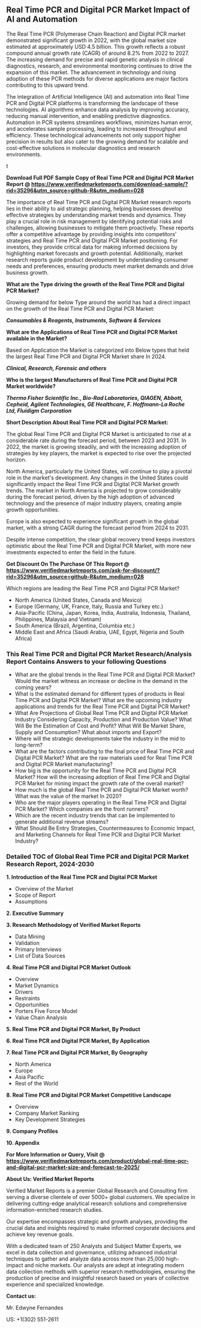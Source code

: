 <h2>Real Time PCR and Digital PCR Market Impact of AI and Automation</h2><p>The Real Time PCR (Polymerase Chain Reaction) and Digital PCR market demonstrated significant growth in 2022, with the global market size estimated at approximately USD 4.5 billion. This growth reflects a robust compound annual growth rate (CAGR) of around 8.2% from 2022 to 2027. The increasing demand for precise and rapid genetic analysis in clinical diagnostics, research, and environmental monitoring continues to drive the expansion of this market. The advancement in technology and rising adoption of these PCR methods for diverse applications are major factors contributing to this upward trend.</p><p>The integration of Artificial Intelligence (AI) and automation into Real Time PCR and Digital PCR platforms is transforming the landscape of these technologies. AI algorithms enhance data analysis by improving accuracy, reducing manual intervention, and enabling predictive diagnostics. Automation in PCR systems streamlines workflows, minimizes human error, and accelerates sample processing, leading to increased throughput and efficiency. These technological advancements not only support higher precision in results but also cater to the growing demand for scalable and cost-effective solutions in molecular diagnostics and research environments.</p>t</p><p id="" class=""><strong>Download Full PDF Sample Copy of Real Time PCR and Digital PCR Market Report @ <a href="https://www.verifiedmarketreports.com/download-sample/?rid=35296&utm_source=github-R&utm_medium=028" target="_blank">https://www.verifiedmarketreports.com/download-sample/?rid=35296&utm_source=github-R&utm_medium=028</a></strong></p><p>The importance of&nbsp;Real Time PCR and Digital PCR Market research reports lies in their ability to aid strategic planning, helping businesses develop effective strategies by understanding market trends and dynamics. They play a crucial role in risk management by identifying potential risks and challenges, allowing businesses to mitigate them proactively. These reports offer a competitive advantage by providing insights into competitors' strategies and Real Time PCR and Digital PCR Market positioning. For investors, they provide critical data for making informed decisions by highlighting market forecasts and growth potential. Additionally, market research reports guide product development by understanding consumer needs and preferences, ensuring products meet market demands and drive business growth.</p><p><strong>What are the&nbsp;Type driving the growth of the Real Time PCR and Digital PCR Market?</strong></p><p id="" class="">Growing demand for below Type around the world has had a direct impact on the growth of the Real Time PCR and Digital PCR Market:</p><em><strong>Consumables & Reagents, Instruments, Software & Services </strong></em></p><strong>What are the&nbsp;Applications&nbsp;of Real Time PCR and Digital PCR Market available in the Market?</strong></p><p id="" class="">Based on Application the Market is categorized into Below types that held the largest Real Time PCR and Digital PCR Market share In 2024.</p><em><strong>Clinical, Research, Forensic and others </strong></em></p><strong>Who is the largest Manufacturers of Real Time PCR and Digital PCR Market worldwide?</strong></p><p><em><strong>Thermo Fisher Scientific Inc., Bio-Rad Laboratories, QIAGEN, Abbott, Cepheid, Agilent Technologies, GE Healthcare, F. Hoffmann-La Roche Ltd, Fluidigm Corporation </strong></em></p><p id="" class=""><strong>Short Description About Real Time PCR and Digital PCR Market:</strong></p><p>The global Real Time PCR and Digital PCR Market is anticipated to rise at a considerable rate during the forecast period, between 2023 and 2031. In 2022, the market is growing steadily, and with the increasing adoption of strategies by key players, the market is expected to rise over the projected horizon.</p><p>North America, particularly the United States, will continue to play a pivotal role in the market's development. Any changes in the United States could significantly impact the Real Time PCR and Digital PCR Market growth trends. The market in North America is projected to grow considerably during the forecast period, driven by the high adoption of advanced technology and the presence of major industry players, creating ample growth opportunities.</p><p>Europe is also expected to experience significant growth in the global market, with a strong CAGR during the forecast period from 2024 to 2031.</p><p>Despite intense competition, the clear global recovery trend keeps investors optimistic about the Real Time PCR and Digital PCR Market, with more new investments expected to enter the field in the future.</p><p id="" class=""><strong>Get Discount On The Purchase Of This Report @ <a href="https://www.verifiedmarketreports.com/ask-for-discount/?rid=35296&utm_source=github-R&utm_medium=028" target="_blank">https://www.verifiedmarketreports.com/ask-for-discount/?rid=35296&utm_source=github-R&utm_medium=028</a></strong></p>Which regions are leading the Real Time PCR and Digital PCR Market?</p><ul><li>North America (United States, Canada and Mexico)</li><li>Europe (Germany, UK, France, Italy, Russia and Turkey etc.)</li><li>Asia-Pacific (China, Japan, Korea, India, Australia, Indonesia, Thailand, Philippines, Malaysia and Vietnam)</li><li>South America (Brazil, Argentina, Columbia etc.)</li><li>Middle East and Africa (Saudi Arabia, UAE, Egypt, Nigeria and South Africa)</li></ul><h3 id="" class="">This Real Time PCR and Digital PCR Market Research/Analysis Report Contains Answers to your following Questions</h3><ul><li>What are the global trends in the Real Time PCR and Digital PCR Market? Would the market witness an increase or decline in the demand in the coming years?</li><li>What is the estimated demand for different types of products in Real Time PCR and Digital PCR Market? What are the upcoming industry applications and trends for the Real Time PCR and Digital PCR Market?</li><li>What Are Projections of Global Real Time PCR and Digital PCR Market Industry Considering Capacity, Production and Production Value? What Will Be the Estimation of Cost and Profit? What Will Be Market Share, Supply and Consumption? What about imports and Export?</li><li>Where will the strategic developments take the industry in the mid to long-term?</li><li>What are the factors contributing to the final price of Real Time PCR and Digital PCR Market? What are the raw materials used for Real Time PCR and Digital PCR Market manufacturing?</li><li>How big is the opportunity for the Real Time PCR and Digital PCR Market? How will the increasing adoption of Real Time PCR and Digital PCR Market for mining impact the growth rate of the overall market?</li><li>How much is the global Real Time PCR and Digital PCR Market worth? What was the value of the market In 2020?</li><li>Who are the major players operating in the Real Time PCR and Digital PCR Market? Which companies are the front runners?</li><li>Which are the recent industry trends that can be implemented to generate additional revenue streams?</li><li>What Should Be Entry Strategies, Countermeasures to Economic Impact, and Marketing Channels for Real Time PCR and Digital PCR Market Industry?</li></ul><h3 id="" class="">Detailed TOC of Global Real Time PCR and Digital PCR Market Research Report, 2024-2030</h3><p id="" class=""><strong>1. Introduction of the Real Time PCR and Digital PCR Market</strong></p><ul><li>Overview of the Market</li><li>Scope of Report</li><li>Assumptions</li></ul><p id="" class=""><strong>2. Executive Summary</strong></p><p id="" class=""><strong>3. Research Methodology of Verified Market Reports</strong></p><ul><li>Data Mining</li><li>Validation</li><li>Primary Interviews</li><li>List of Data Sources</li></ul><p id="" class=""><strong>4. Real Time PCR and Digital PCR Market Outlook</strong></p><ul><li>Overview</li><li>Market Dynamics</li><li>Drivers</li><li>Restraints</li><li>Opportunities</li><li>Porters Five Force Model</li><li>Value Chain Analysis</li></ul><p id="" class=""><strong>5. Real Time PCR and Digital PCR Market, By Product</strong></p><p id="" class=""><strong>6. Real Time PCR and Digital PCR Market, By Application</strong></p><p id="" class=""><strong>7. Real Time PCR and Digital PCR Market, By Geography</strong></p><ul><li>North America</li><li>Europe</li><li>Asia Pacific</li><li>Rest of the World</li></ul><p id="" class=""><strong>8. Real Time PCR and Digital PCR Market Competitive Landscape</strong></p><ul><li>Overview</li><li>Company Market Ranking</li><li>Key Development Strategies</li></ul><p id="" class=""><strong>9. Company Profiles</strong></p><p id="" class=""><strong>10. Appendix</strong></p><p id="" class=""><strong>For More Information or Query, Visit @ <a href="https://www.verifiedmarketreports.com/product/global-real-time-pcr-and-digital-pcr-market-size-and-forecast-to-2025/" target="_blank">https://www.verifiedmarketreports.com/product/global-real-time-pcr-and-digital-pcr-market-size-and-forecast-to-2025/</a></strong></p><p id="" class=""><strong>About Us: Verified Market Reports</strong></p><p id="" class="">Verified Market Reports is a premier Global Research and Consulting firm serving a diverse clientele of over 5000+ global customers. We specialize in delivering cutting-edge analytical research solutions and comprehensive information-enriched research studies.</p><p id="" class="">Our expertise encompasses strategic and growth analyses, providing the crucial data and insights required to make informed corporate decisions and achieve key revenue goals.</p><p id="" class="">With a dedicated team of 250 Analysts and Subject Matter Experts, we excel in data collection and governance, utilizing advanced industrial techniques to gather and analyze data across more than 25,000 high-impact and niche markets. Our analysts are adept at integrating modern data collection methods with superior research methodologies, ensuring the production of precise and insightful research based on years of collective experience and specialized knowledge.</p><p id="" class=""><strong>Contact us:</strong></p><p id="" class="">Mr. Edwyne Fernandes</p><p id="" class="">US: +1(302) 551-2611</p>